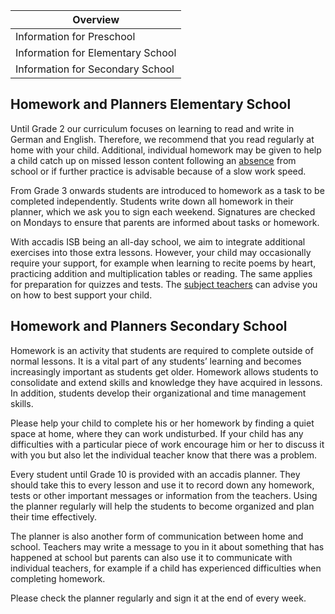 | Overview |
| --- |
| Information for Preschool | no |
| Information for Elementary School | yes |
| Information for Secondary School | yes |

## Homework and Planners Elementary School 

Until Grade 2 our curriculum focuses on learning to read and write in German and English. Therefore, we recommend that you read regularly at home with your child. Additional, individual homework may be given to help a child catch up on missed lesson content following an [absence](/ISB-Eltern-wiki/en/Attendance,_Absence,_Cancellation_of_Classes_and_Compulsory_Education "Attendance, Absence, Cancellation of Classes and Compulsory Education") from school or if further practice is advisable because of a slow work speed.

From Grade 3 onwards students are introduced to homework as a task to be completed independently. Students write down all homework in their planner, which we ask you to sign each weekend. Signatures are checked on Mondays to ensure that parents are informed about tasks or homework.

With accadis ISB being an all-day school, we aim to integrate additional exercises into those extra lessons. However, your child may occasionally require your support, for example when learning to recite poems by heart, practicing addition and multiplication tables or reading. The same applies for preparation for quizzes and tests. The [subject teachers](/ISB-Eltern-wiki/en/Homeroom_Teacher_and_Subject_Teacher "Homeroom Teacher and Subject Teacher") can advise you on how to best support your child.

## Homework and Planners Secondary School 

Homework is an activity that students are required to complete outside of normal lessons. It is a vital part of any students’ learning and becomes increasingly important as students get older. Homework allows students to consolidate and extend skills and knowledge they have acquired in lessons. In addition, students develop their organizational and time management skills.

Please help your child to complete his or her homework by finding a quiet space at home, where they can work undisturbed. If your child has any difficulties with a particular piece of work encourage him or her to discuss it with you but also let the individual teacher know that there was a problem.

Every student until Grade 10 is provided with an accadis planner. They should take this to every lesson and use it to record down any homework, tests or other important messages or information from the teachers. Using the planner regularly will help the students to become organized and plan their time effectively.

The planner is also another form of communication between home and school. Teachers may write a message to you in it about something that has happened at school but parents can also use it to communicate with individual teachers, for example if a child has experienced difficulties when completing homework.

Please check the planner regularly and sign it at the end of every week.